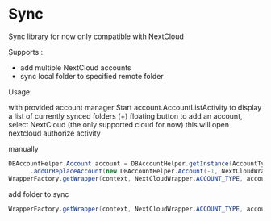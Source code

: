 # Sync
Sync library for now only compatible with NextCloud



Supports :
- add multiple NextCloud accounts
- sync local folder to specified remote folder





Usage:

with provided account manager
Start account.AccountListActivity to display a list of currently synced folders
(+) floating button to add an account, select NextCloud (the only supported cloud for now) this will open nextcloud authorize activity



manually
```java
DBAccountHelper.Account account = DBAccountHelper.getInstance(AccountTypeActivity.this)
      .addOrReplaceAccount(new DBAccountHelper.Account(-1, NextCloudWrapper.ACCOUNT_TYPE, friendly_name));
WrapperFactory.getWrapper(context, NextCloudWrapper.ACCOUNT_TYPE, account.accountID).startAuthorizeActivityForResult(context, NEW_ACCOUNT_REQUEST);
```


add folder to sync
```java
WrapperFactory.getWrapper(context, NextCloudWrapper.ACCOUNT_TYPE, account.accountID).addFolderSync(local_path, remote_path)
```
